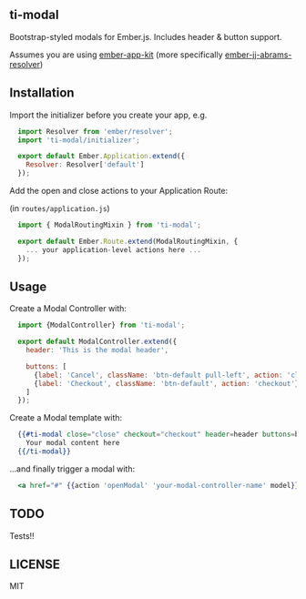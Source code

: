## ti-modal

Bootstrap-styled modals for Ember.js. Includes header & button support.

Assumes you are using [ember-app-kit](https://github.com/stefanpenner/ember-app-kit) (more specifically [ember-jj-abrams-resolver](https://github.com/stefanpenner/ember-jj-abrams-resolver))

## Installation

Import the initializer before you create your app, e.g.

```js
  import Resolver from 'ember/resolver';
  import 'ti-modal/initializer';

  export default Ember.Application.extend({
    Resolver: Resolver['default']
  });
```

Add the open and close actions to your Application Route:

(in `routes/application.js`)
```js
  import { ModalRoutingMixin } from 'ti-modal';

  export default Ember.Route.extend(ModalRoutingMixin, {
    ... your application-level actions here ...
  });
```

## Usage

Create a Modal Controller with:

```js
  import {ModalController} from 'ti-modal';

  export default ModalController.extend({
    header: 'This is the modal header',

    buttons: [
      {label: 'Cancel', className: 'btn-default pull-left', action: 'close'},
      {label: 'Checkout', className: 'btn-default', action: 'checkout'}
    ]
  });
```

Create a Modal template with:

```hbs
  {{#ti-modal close="close" checkout="checkout" header=header buttons=buttons}}
    Your modal content here
  {{/ti-modal}}
```

...and finally trigger a modal with:

```hbs
  <a href="#" {{action 'openModal' 'your-modal-controller-name' model}}>Shopping Cart</a>
```

## TODO

Tests!!

## LICENSE

MIT
